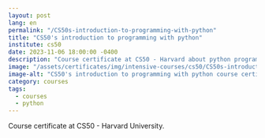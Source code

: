 ```yaml
---
layout: post
lang: en
permalink: "/CS50s-introduction-to-programming-with-python"
title: "CS50's introduction to programming with python"
institute: cs50
date: 2023-11-06 18:00:00 -0400
description: "Course certificate at CS50 - Harvard about python programming."
image: "/assets/certificates/img/intensive-courses/cs50/CS50s-introduction-to-programming-with-python.jpg"
image-alt: "CS50's introduction to programming with python course certificate"
category: courses
tags:
  - courses
  - python
---
```


Course certificate at CS50 - Harvard University.
